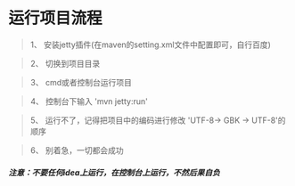 # 运行项目流程

> 1、 安装jetty插件(在maven的setting.xml文件中配置即可，自行百度)

> 2、 切换到项目目录

> 3、 cmd或者控制台运行项目

> 4、 控制台下输入 'mvn jetty:run'

> 5、 运行不了，记得把项目中的编码进行修改 'UTF-8-> GBK -> UTF-8'的顺序

> 6、 别着急，一切都会成功
##### 注意：不要任何idea上运行，在控制台上运行，不然后果自负
